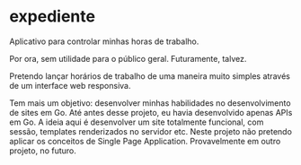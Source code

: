 # expediente
Aplicativo para controlar minhas horas de trabalho.

Por ora, sem utilidade para o público geral. Futuramente, talvez.

Pretendo lançar horários de trabalho de uma maneira muito simples através de um interface web responsiva.

Tem mais um objetivo: desenvolver minhas habilidades no desenvolvimento de sites em Go.
Até antes desse projeto, eu havia desenvolvido apenas APIs em Go.
A ideia aqui é desenvolver um site totalmente funcional, com sessão, templates renderizados no servidor etc.
Neste projeto não pretendo aplicar os conceitos de Single Page Application.
Provavelmente em outro projeto, no futuro.

